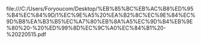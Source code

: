 file:///C:/Users/Foryoucom/Desktop/%EB%85%BC%EB%AC%B8%ED%95%B4%EC%84%9D/1%EC%9E%A5%20%EA%B2%8C%EC%9E%84%EC%9D%B8%EA%B3%B5%EC%A7%80%EB%8A%A5%EC%9D%B4%EB%9E%80%20-%20%ED%99%8D%EC%9C%A0%EC%84%B1%20-%20220515.pdf
